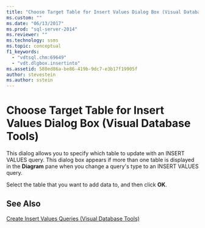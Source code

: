 ```yaml
---
title: "Choose Target Table for Insert Values Dialog Box (Visual Database Tools) | Microsoft Docs"
ms.custom: ""
ms.date: "06/13/2017"
ms.prod: "sql-server-2014"
ms.reviewer: ""
ms.technology: ssms
ms.topic: conceptual
f1_keywords: 
  - "vdtsql.chm:69649"
  - "vdt.dlgbox.insertinto"
ms.assetid: 580ed86a-be86-419b-9dc7-e3b17f19905f
author: stevestein
ms.author: sstein
---
```

# Choose Target Table for Insert Values Dialog Box (Visual Database Tools)
  This dialog allows you to specify which table to update with an INSERT VALUES query. This dialog box appears if more than one table is displayed in the **Diagram** pane when you change a query's type to an INSERT VALUES query.  
  
 Select the table that you want to add data to, and then click **OK**.  
  
## See Also  
 [Create Insert Values Queries &#40;Visual Database Tools&#41;](visual-database-tools.md)  
  
  
